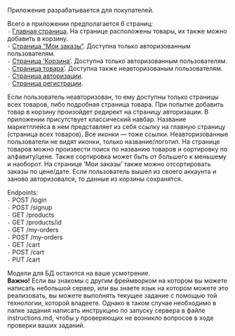 Приложение разрабатывается для покупателей.



Всего в приложении предполагается 6 страниц: \
`-` [Главная страница](../../misc/images/Exercise_1_mainPage.png). На странице расположены товары, их также можно добавить в корзину. \
`-` [Страница “Мои заказы”](../../misc/images/Exercise_1_myOrders.png). Доступна только авторизованным пользователям. \
`-` [Страница ‘Корзина’](../../misc/images/Exercise_1_cart.png).  Доступна только авторизованным пользователям. \
`-` [Страница товара’](../../misc/images/Exercise_1_productPage.png). Доступна также неавторизованым пользователям. \
`-` [Страница авторизации](../../misc/images/Exercise_1_login.png). \
`-` [Страница регистрации](../../misc/images/Exercise_1_signUp.png). 

Если пользователь неавторизован, то ему доступны только страницы всех товаров, либо подробная страница товара. При попытке добавить товар в корзину произойдет редирект на страницу авторизации.
В приложении присутствует классический навбар. Название маркетплейса в нем представляет из себя ссылку на главную страницу (страница всех товаров). Все иконки — тоже ссылки.
Неавторизованные пользователи не видят иконки, только название/логотип.
На странице товаров можно произвести поиск по названию товаров и сортировку по алфавиту/цене. Также сортировка может быть от большего к меньшему и наоборот.
На странице ‘Мои заказы’ также можно отсортировать заказы по цене/дате.
Если пользователь вышел из своего аккаунта и заново авторизовался, то данные из корзины сохранятся.



Endpoints: \
`-` POST /login \
`-` POST /signup \
`-` GET /products \
`-` GET /products/id \
`-` GET /my-orders \
`-` POST /my-orders \
`-` GET /cart \
`-` POST /cart \
`-` PUT /cart 


Модели для БД остаются на ваше усмотрение. \
**Важно!**
Если вы знакомы с другим фреймворком на котором вы можете написать небольшой сервер, или вы знаете язык на котором можете это реализовать, вы можете выполнять текущее задание с помощью той технологии, которой владеете. Однако в таком случае необходимо в папке задания написать инструкцию по запуску сервера в файле instructions.md, чтобы у проверяющих не возникло вопросов в ходе проверки ваших заданий.
